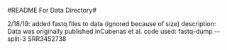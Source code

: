 #README For Data Directory# 

2/18/19: added fastq files to data (ignored because of size)
description: Data was originally published inCubenas et al.
code used: fastq-dump --split-3 SRR3452738


